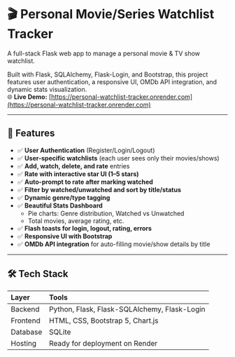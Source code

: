 # 🎬 Personal Movie/Series Watchlist Tracker

A full-stack Flask web app to manage a personal movie & TV show watchlist.

Built with Flask, SQLAlchemy, Flask-Login, and Bootstrap, this project features user authentication, a responsive UI, OMDb API integration, and dynamic stats visualization.  
🌐 **Live Demo:** [https://personal-watchlist-tracker.onrender.com](https://personal-watchlist-tracker.onrender.com)

---

## 🚀 Features

- ✅ **User Authentication** (Register/Login/Logout)
- ✅ **User-specific watchlists** (each user sees only their movies/shows)
- ✅ **Add, watch, delete, and rate** entries
- ✅ **Rate with interactive star UI (1–5 stars)**
- ✅ **Auto-prompt to rate after marking watched**
- ✅ **Filter by watched/unwatched and sort by title/status**
- ✅ **Dynamic genre/type tagging**
- ✅ **Beautiful Stats Dashboard**
  - Pie charts: Genre distribution, Watched vs Unwatched
  - Total movies, average rating, etc.
- ✅ **Flash toasts for login, logout, rating, errors**
- ✅ **Responsive UI with Bootstrap**
- ✅ **OMDb API integration** for auto-filling movie/show details by title

---

## 🛠 Tech Stack

| Layer    | Tools                                        |
| :------- | :------------------------------------------- |
| Backend  | Python, Flask, Flask-SQLAlchemy, Flask-Login |
| Frontend | HTML, CSS, Bootstrap 5, Chart.js             |
| Database | SQLite                                       |
| Hosting  | Ready for deployment on Render               |
